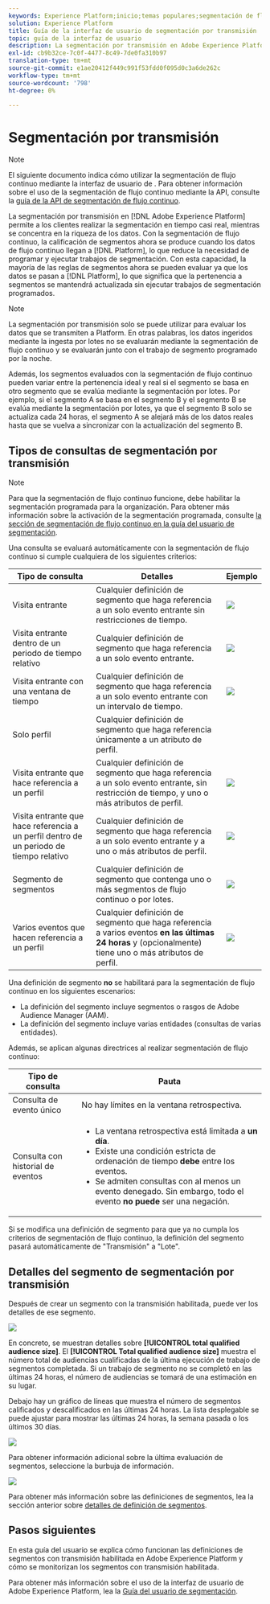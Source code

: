```yaml
---
keywords: Experience Platform;inicio;temas populares;segmentación de flujo continuo;Segmentación;Servicio de segmentación;servicio de segmentación;guía de interfaz de usuario;
solution: Experience Platform
title: Guía de la interfaz de usuario de segmentación por transmisión
topic: guía de la interfaz de usuario
description: La segmentación por transmisión en Adobe Experience Platform le permite realizar segmentación en tiempo casi real, mientras se centra en la riqueza de los datos. Con la segmentación de flujo continuo, la calificación de segmentos ahora se produce cuando los datos llegan a Platform, lo que reduce la necesidad de programar y ejecutar trabajos de segmentación. Con esta capacidad, la mayoría de las reglas de segmentos ahora se pueden evaluar a medida que los datos se pasan a Platform, lo que significa que la pertenencia a segmentos se mantendrá actualizada sin ejecutar trabajos de segmentación programados.
exl-id: cb9b32ce-7c0f-4477-8c49-7de0fa310b97
translation-type: tm+mt
source-git-commit: e1ae20412f449c991f53fdd0f095d0c3a6de262c
workflow-type: tm+mt
source-wordcount: '798'
ht-degree: 0%

---
```


# Segmentación por transmisión

>[!NOTE]
>
>El siguiente documento indica cómo utilizar la segmentación de flujo continuo mediante la interfaz de usuario de . Para obtener información sobre el uso de la segmentación de flujo continuo mediante la API, consulte la [guía de la API de segmentación de flujo continuo](../api/streaming-segmentation.md).

La segmentación por transmisión en [!DNL Adobe Experience Platform] permite a los clientes realizar la segmentación en tiempo casi real, mientras se concentra en la riqueza de los datos. Con la segmentación de flujo continuo, la calificación de segmentos ahora se produce cuando los datos de flujo continuo llegan a [!DNL Platform], lo que reduce la necesidad de programar y ejecutar trabajos de segmentación. Con esta capacidad, la mayoría de las reglas de segmentos ahora se pueden evaluar ya que los datos se pasan a [!DNL Platform], lo que significa que la pertenencia a segmentos se mantendrá actualizada sin ejecutar trabajos de segmentación programados.

>[!NOTE]
>
>La segmentación por transmisión solo se puede utilizar para evaluar los datos que se transmiten a Platform. En otras palabras, los datos ingeridos mediante la ingesta por lotes no se evaluarán mediante la segmentación de flujo continuo y se evaluarán junto con el trabajo de segmento programado por la noche.
>
>Además, los segmentos evaluados con la segmentación de flujo continuo pueden variar entre la pertenencia ideal y real si el segmento se basa en otro segmento que se evalúa mediante la segmentación por lotes. Por ejemplo, si el segmento A se basa en el segmento B y el segmento B se evalúa mediante la segmentación por lotes, ya que el segmento B solo se actualiza cada 24 horas, el segmento A se alejará más de los datos reales hasta que se vuelva a sincronizar con la actualización del segmento B.

## Tipos de consultas de segmentación por transmisión

>[!NOTE]
>
>Para que la segmentación de flujo continuo funcione, debe habilitar la segmentación programada para la organización. Para obtener más información sobre la activación de la segmentación programada, consulte [la sección de segmentación de flujo continuo en la guía del usuario de segmentación](./overview.md#scheduled-segmentation).

Una consulta se evaluará automáticamente con la segmentación de flujo continuo si cumple cualquiera de los siguientes criterios:

| Tipo de consulta | Detalles | Ejemplo |
| ---------- | ------- | ------- |
| Visita entrante | Cualquier definición de segmento que haga referencia a un solo evento entrante sin restricciones de tiempo. | ![](../images/ui/streaming-segmentation/incoming-hit.png) |
| Visita entrante dentro de un periodo de tiempo relativo | Cualquier definición de segmento que haga referencia a un solo evento entrante. | ![](../images/ui/streaming-segmentation/relative-hit-success.png) |
| Visita entrante con una ventana de tiempo | Cualquier definición de segmento que haga referencia a un solo evento entrante con un intervalo de tiempo. | ![](../images/ui/streaming-segmentation/historic-time-window.png) |
| Solo perfil | Cualquier definición de segmento que haga referencia únicamente a un atributo de perfil. |  |
| Visita entrante que hace referencia a un perfil | Cualquier definición de segmento que haga referencia a un solo evento entrante, sin restricción de tiempo, y uno o más atributos de perfil. | ![](../images/ui/streaming-segmentation/profile-hit.png) |
| Visita entrante que hace referencia a un perfil dentro de un periodo de tiempo relativo | Cualquier definición de segmento que haga referencia a un solo evento entrante y a uno o más atributos de perfil. | ![](../images/ui/streaming-segmentation/profile-relative-success.png) |
| Segmento de segmentos | Cualquier definición de segmento que contenga uno o más segmentos de flujo continuo o por lotes. | ![](../images/ui/streaming-segmentation/two-batches.png) |
| Varios eventos que hacen referencia a un perfil | Cualquier definición de segmento que haga referencia a varios eventos **en las últimas 24 horas** y (opcionalmente) tiene uno o más atributos de perfil. | ![](../images/ui/streaming-segmentation/event-history-success.png) |

Una definición de segmento **no** se habilitará para la segmentación de flujo continuo en los siguientes escenarios:

- La definición del segmento incluye segmentos o rasgos de Adobe Audience Manager (AAM).
- La definición del segmento incluye varias entidades (consultas de varias entidades).

Además, se aplican algunas directrices al realizar segmentación de flujo continuo:

| Tipo de consulta | Pauta |
| ---------- | -------- |
| Consulta de evento único | No hay límites en la ventana retrospectiva. |
| Consulta con historial de eventos | <ul><li>La ventana retrospectiva está limitada a **un día**.</li><li>Existe una condición estricta de ordenación de tiempo **debe** entre los eventos.</li><li>Se admiten consultas con al menos un evento denegado. Sin embargo, todo el evento **no puede** ser una negación.</li></ul> |

Si se modifica una definición de segmento para que ya no cumpla los criterios de segmentación de flujo continuo, la definición del segmento pasará automáticamente de &quot;Transmisión&quot; a &quot;Lote&quot;.

## Detalles del segmento de segmentación por transmisión

Después de crear un segmento con la transmisión habilitada, puede ver los detalles de ese segmento.

![](../images/ui/streaming-segmentation/monitoring-streaming-segment.png)

En concreto, se muestran detalles sobre **[!UICONTROL total qualified audience size]**. El **[!UICONTROL Total qualified audience size]** muestra el número total de audiencias cualificadas de la última ejecución de trabajo de segmentos completada. Si un trabajo de segmento no se completó en las últimas 24 horas, el número de audiencias se tomará de una estimación en su lugar.

Debajo hay un gráfico de líneas que muestra el número de segmentos calificados y descalificados en las últimas 24 horas. La lista desplegable se puede ajustar para mostrar las últimas 24 horas, la semana pasada o los últimos 30 días.

![](../images/ui/streaming-segmentation/monitoring-streaming-segment-graph.png)

Para obtener información adicional sobre la última evaluación de segmentos, seleccione la burbuja de información.

![](../images/ui/streaming-segmentation/info-bubble.png)

Para obtener más información sobre las definiciones de segmentos, lea la sección anterior sobre [detalles de definición de segmentos](#segment-details).

## Pasos siguientes

En esta guía del usuario se explica cómo funcionan las definiciones de segmentos con transmisión habilitada en Adobe Experience Platform y cómo se monitorizan los segmentos con transmisión habilitada.

Para obtener más información sobre el uso de la interfaz de usuario de Adobe Experience Platform, lea la [Guía del usuario de segmentación](./overview.md).
